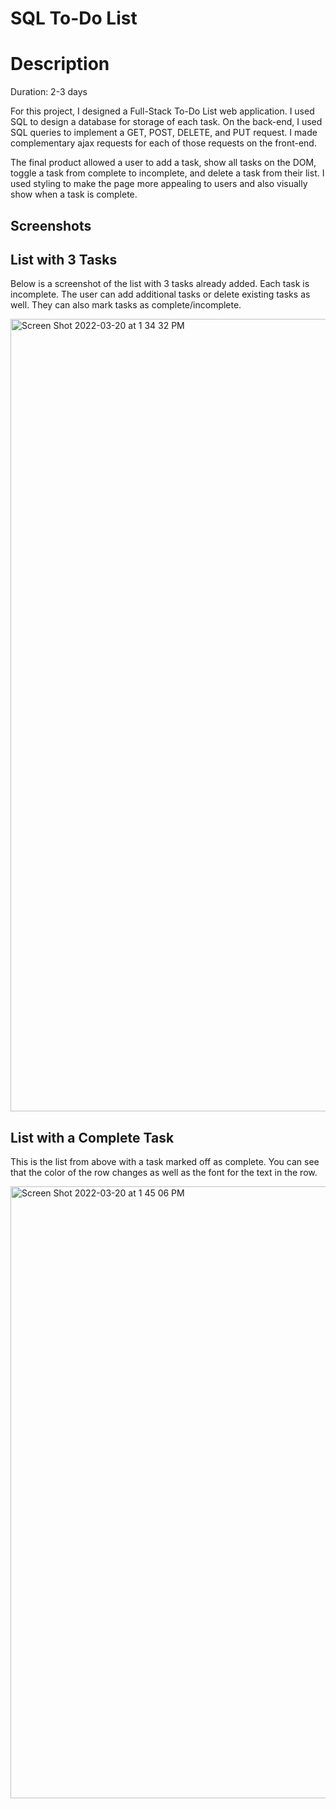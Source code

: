 # SQL To-Do List


# Description

Duration: 2-3 days

For this project, I designed a Full-Stack To-Do List web application.  I used SQL to design a database for storage of each task.  On the back-end, I used SQL queries to implement a GET, POST, DELETE, and PUT request.  I made complementary ajax requests for each of those requests on the front-end.  



The final product allowed a user to add a task, show all tasks on the DOM, toggle a task from complete to incomplete, and delete a task from their list.  I used styling to make the page more appealing to users and also visually show when a task is complete.

## Screenshots

## List with 3 Tasks

Below is a screenshot of the list with 3 tasks already added.  Each task is incomplete.  The user can add additional tasks or delete existing tasks as well.  They can also mark tasks as complete/incomplete.

<img width="1268" alt="Screen Shot 2022-03-20 at 1 34 32 PM" src="https://user-images.githubusercontent.com/91631646/159177519-6598a65a-2bec-4eca-bcdb-bb17efc0d640.png">

## List with a Complete Task

This is the list from above with a task marked off as complete.  You can see that the color of the row changes as well as the font for the text in the row.

<img width="979" alt="Screen Shot 2022-03-20 at 1 45 06 PM" src="https://user-images.githubusercontent.com/91631646/159177638-1e0c2940-35fc-451d-ab8e-53794e008d02.png">

